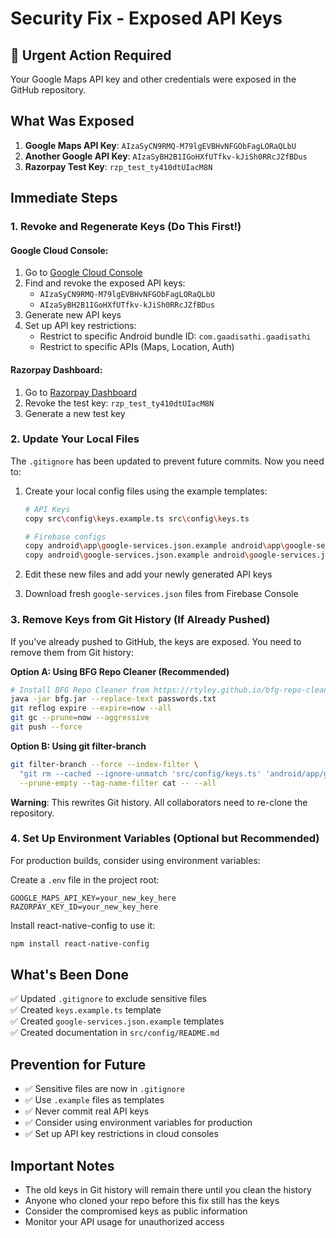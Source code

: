 # Security Fix - Exposed API Keys

## 🚨 Urgent Action Required

Your Google Maps API key and other credentials were exposed in the GitHub repository.

## What Was Exposed

1. **Google Maps API Key**: `AIzaSyCN9RMQ-M79lgEVBHvNFGObFagLORaQLbU`
2. **Another Google API Key**: `AIzaSyBH2B1IGoHXfUTfkv-kJiSh0RRcJZfBDus`
3. **Razorpay Test Key**: `rzp_test_ty410dtUIacM8N`

## Immediate Steps

### 1. Revoke and Regenerate Keys (Do This First!)

#### Google Cloud Console:
1. Go to [Google Cloud Console](https://console.cloud.google.com/apis/credentials)
2. Find and revoke the exposed API keys:
   - `AIzaSyCN9RMQ-M79lgEVBHvNFGObFagLORaQLbU`
   - `AIzaSyBH2B1IGoHXfUTfkv-kJiSh0RRcJZfBDus`
3. Generate new API keys
4. Set up API key restrictions:
   - Restrict to specific Android bundle ID: `com.gaadisathi.gaadisathi`
   - Restrict to specific APIs (Maps, Location, Auth)

#### Razorpay Dashboard:
1. Go to [Razorpay Dashboard](https://dashboard.razorpay.com/app/keys)
2. Revoke the test key: `rzp_test_ty410dtUIacM8N`
3. Generate a new test key

### 2. Update Your Local Files

The `.gitignore` has been updated to prevent future commits. Now you need to:

1. Create your local config files using the example templates:
   ```bash
   # API Keys
   copy src\config\keys.example.ts src\config\keys.ts
   
   # Firebase configs
   copy android\app\google-services.json.example android\app\google-services.json
   copy android\google-services.json.example android\google-services.json
   ```

2. Edit these new files and add your newly generated API keys

3. Download fresh `google-services.json` files from Firebase Console

### 3. Remove Keys from Git History (If Already Pushed)

If you've already pushed to GitHub, the keys are exposed. You need to remove them from Git history:

**Option A: Using BFG Repo Cleaner (Recommended)**
```bash
# Install BFG Repo Cleaner from https://rtyley.github.io/bfg-repo-cleaner/
java -jar bfg.jar --replace-text passwords.txt
git reflog expire --expire=now --all
git gc --prune=now --aggressive
git push --force
```

**Option B: Using git filter-branch**
```bash
git filter-branch --force --index-filter \
  "git rm --cached --ignore-unmatch 'src/config/keys.ts' 'android/app/google-services.json' 'android/google-services.json'" \
  --prune-empty --tag-name-filter cat -- --all
```

**Warning**: This rewrites Git history. All collaborators need to re-clone the repository.

### 4. Set Up Environment Variables (Optional but Recommended)

For production builds, consider using environment variables:

Create a `.env` file in the project root:
```env
GOOGLE_MAPS_API_KEY=your_new_key_here
RAZORPAY_KEY_ID=your_new_key_here
```

Install react-native-config to use it:
```bash
npm install react-native-config
```

## What's Been Done

✅ Updated `.gitignore` to exclude sensitive files  
✅ Created `keys.example.ts` template  
✅ Created `google-services.json.example` templates  
✅ Created documentation in `src/config/README.md`

## Prevention for Future

- ✅ Sensitive files are now in `.gitignore`
- ✅ Use `.example` files as templates
- ✅ Never commit real API keys
- ✅ Consider using environment variables for production
- ✅ Set up API key restrictions in cloud consoles

## Important Notes

- The old keys in Git history will remain there until you clean the history
- Anyone who cloned your repo before this fix still has the keys
- Consider the compromised keys as public information
- Monitor your API usage for unauthorized access

